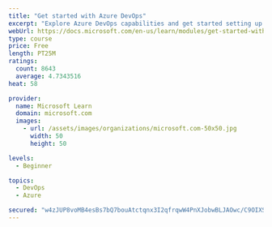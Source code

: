 ```yaml
---
title: "Get started with Azure DevOps"
excerpt: "Explore Azure DevOps capabilities and get started setting up your own organization knowing what separates elite performers from low performers."
webUrl: https://docs.microsoft.com/en-us/learn/modules/get-started-with-devops/
type: course
price: Free
length: PT25M
ratings:
  count: 8643
  average: 4.7343516
heat: 58

provider:
  name: Microsoft Learn
  domain: microsoft.com
  images:
    - url: /assets/images/organizations/microsoft.com-50x50.jpg
      width: 50
      height: 50

levels:
  - Beginner

topics:
  - DevOps
  - Azure

secured: "w4zJUP8voMB4esBs7bQ7bouAtctqnx3I2qfrqwW4PnXJobwBLJAOwc/C9OIXSVYNNIFXW6UtzTVHZsxgyEOqWwJExDDsSC28WdoL6oF/Mbe0avO3nm2tRMMcQvPJC5s6Rd/2JeWj9r2dA5uqSBXjFCDXJknpE+T9/o35rQK7lgLMx+4VnvyaE55GJWmXOlX0DhF6qIZ+slThprlQBg9sREjwp4gGUSMKdVA3TA3doi377dUvoELpIKAZftMxaQdcnFbuKkVwGIBLzV03XxGQno1XLndHYOh9nat/iWrhbe79i0tcLIVUgKBCbV5GcGR5uB4KXR4pFxkrMPPE44az6CB3gRCld/DMfxgc2GAIxpw7QT06JKI/jG/wdhaYgXGQX6a/N1m6m1sOxNrVRwaAmszm1bmlMO+8Kyyd/pO2lxE=;AYOoKdmPVJKSDm5qepVmIA=="
---
```


